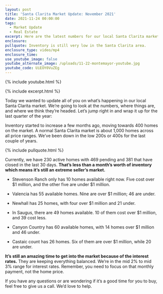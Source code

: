 ```yaml
---
layout: post
title: 'Santa Clarita Market Update: November 2021'
date: 2021-11-24 00:00:00
tags:
  - Market Update
  - Real Estate
excerpt: Here are the latest numbers for our local Santa Clarita market.
enclosure:
pullquote: Inventory is still very low in the Santa Clarita area.
enclosure_type: video/mp4
enclosure_time:
use_youtube_image: false
youtube_alternate_image: /uploads/11-22-montemayor-youtube.jpg
youtube_code: UiEOY0VuZEg
---
```

{% include youtube.html %}

{% include excerpt.html %}

Today we wanted to update all of you on what’s happening in our local Santa Clarita market. We’re going to look at the numbers, where things are, and where we think they’re headed. Let’s jump right in and wrap it up for the last quarter of the year:

Inventory started to increase a few months ago, moving towards 400 homes on the market. A normal Santa Clarita market is about 1,000 homes across all price ranges. We’ve been down in the low 200s or 400s for the last couple of years.&nbsp;

{% include pullquote.html %}

Currently, we have 230 active homes with 469 pending and 381 that have closed in the last 30 days. **That’s less than a month’s worth of inventory which means it’s still an extreme seller’s market.**

* Stevenson Ranch only has 10 homes available right now. Five cost over $1 million, and the other five are under $1 million.&nbsp;

* Valencia has 55 available homes. Nine are over $1 million; 46 are under.

* Newhall has 25 homes, with four over $1 million and 21 under.

* In Saugus, there are 49 homes available. 10 of them cost over $1 million, and 39 cost less.

* Canyon Country has 60 available homes, with 14 homes over $1 million and 46 under.

* Castaic count has 26 homes. Six of them are over $1 million, while 20 are under.

**It’s still an amazing time to get into the market because of the interest rates.** They are keeping everything balanced. We’re in the mid 2% to mid 3% range for interest rates. Remember, you need to focus on that monthly payment, not the home price.

If you have any questions or are wondering if it’s a good time for you to buy, feel free to give us a call. We’d love to help.
